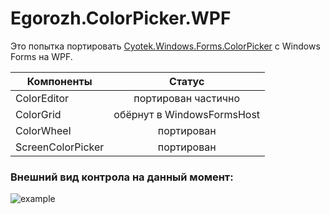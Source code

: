 # Egorozh.ColorPicker.WPF

Это попытка портировать [Cyotek.Windows.Forms.ColorPicker](https://github.com/cyotek/Cyotek.Windows.Forms.ColorPicker "Cyotek.Windows.Forms.ColorPicker")  с Windows Forms на WPF.

| Компоненты       | Статус              
| ------------- |:------------------:
| ColorEditor   | портирован частично 
| ColorGrid     | обёрнут в WindowsFormsHost
| ColorWheel    | портирован     
| ScreenColorPicker    | портирован  

### Внешний вид контрола на данный момент:

![example](https://github.com/egorozh/Egorozh.ColorPicker.WPF/blob/master/ExampleDialog.png "Пример диалогого окна")
